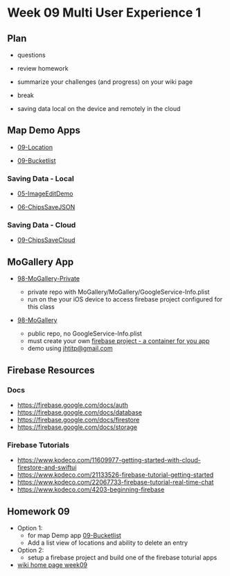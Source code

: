 # Week 09 Multi User Experience 1

## Plan

- questions

- review homework

- summarize your challenges (and progress) on your wiki page

- break

- saving data local on the device and remotely in the cloud

<!-- ### navigation demos revisted

- [06-TabViewDemo](https://github.com/mobilelabclass-itp/06-TabViewDemo)

- [06-MenuNestedDemo](https://github.com/mobilelabclass-itp/06-MenuNestedDemo)

- [07-SlideShowDemo](https://github.com/mobilelabclass-itp/07-SlideShowDemo)

### SwiftUI Demos - navigation

- [Clubapartment app](https://github.com/mobilelabclass-itp/swiftui.builds) 06_swiftui.builds/clubhouse

  - [View Figma design](https://www.figma.com/file/8DwfJi51F88IW1xNVrDMP4/Clubapartment?node-id=0%3A1)
  - [Watch me build](https://www.youtube.com/watch?v=UVTRKeIm3JA&feature=youtu.be)

-
- [Puppy adoption app](https://github.com/mobilelabclass-itp/06-Wiggles-iOS) 06-Wiggles-iOS
- [iDine app](https://github.com/mobilelabclass-itp/iDine) 06-iDine
  - Reference: [hackingwithswift.com swiftui-tutorial-building-a-complete-project](https://www.hackingwithswift.com/quick-start/swiftui/swiftui-tutorial-building-a-complete-project) -->

## Map Demo Apps

- [09-Location](https://github.com/mobilelabclass-itp/09-Location)

- [09-Bucketlist](https://github.com/mobilelabclass-itp/09-Bucketlist)

### Saving Data - Local

- [05-ImageEditDemo](https://github.com/mobilelabclass-itp/05-ImageEditDemo)

- [06-ChipsSaveJSON](https://github.com/mobilelabclass-itp/06-ChipsSaveJSON)

### Saving Data - Cloud

- [09-ChipsSaveCloud](https://github.com/mobilelabclass-itp/09-ChipsSaveCloud)

## MoGallery App

- [98-MoGallery-Private](https://github.com/mobilelabclass-itp/98-MoGallery-Private)

  - private repo with MoGallery/MoGallery/GoogleService-Info.plist
  - run on the your iOS device to access firebase project configured for this class

- [98-MoGallery](https://github.com/mobilelabclass-itp/98-MoGallery)
  - public repo, no GoogleService-Info.plist
  - must create your own [firebase project - a container for you app](https://firebase.google.com/)
  - demo using jhtitp@gmail.com

## Firebase Resources

### Docs

- https://firebase.google.com/docs/auth
- https://firebase.google.com/docs/database
- https://firebase.google.com/docs/firestore
- https://firebase.google.com/docs/storage

### Firebase Tutorials

- https://www.kodeco.com/11609977-getting-started-with-cloud-firestore-and-swiftui
- https://www.kodeco.com/21133526-firebase-tutorial-getting-started
- https://www.kodeco.com/22067733-firebase-tutorial-real-time-chat
- https://www.kodeco.com/4203-beginning-firebase

## Homework 09

- Option 1:
  - for map Demp app [09-Bucketlist](https://github.com/mobilelabclass-itp/09-Bucketlist)
  - Add a list view of locations and ability to delete an entry
- Option 2:
  - setup a firebase project and build one of the firebase toturial apps
- [wiki home page week09](https://github.com/mobilelabclass-itp/content-2023/wiki#week-09-homework)
